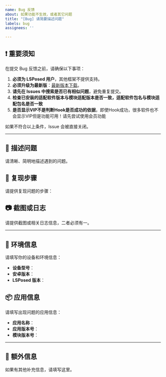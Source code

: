 ```yaml
---
name: Bug 反馈
about: 如果功能不生效，或者其它问题
title: "[Bug] 请简要描述问题"
labels: bug
assignees: ''

---
```


## ❗ 重要须知  
在提交 Bug 反馈之前，请确保以下事项：  
1. **必须为 LSPosed 用户**，其他框架不提供支持。  
2. **必须升级为最新版**：[最新版本下载](https://github.com/Xposed-Modules-Repo/com.bug.hookvip/releases/latest)。  
3. **请先在 Issues 中搜索是否已有相似问题**，避免重复提交。
4. **检查已安装的适配软件版本与模块适配版本是否一致，适配软件包名与模块适配包名是否一致**
5. **是否显示VIP不是判断Hook是否成功的依据**，即使Hook成功，很多软件也不会显示VIP但是功能可用！请先尝试使用会员功能

如果不符合以上条件，Issue 会被直接关闭。  

---

## 🐛 描述问题  
请清晰、简明地描述遇到的问题。  

## 🔄 复现步骤  
请提供复现问题的步骤：  

## 📷 截图或日志 
请提供截图或相关日志信息，二者必须有一。  

---

## 📌 环境信息  
请填写你的设备和环境信息：  

- **设备型号**：  
- **安卓版本**：  
- **LSPosed 版本**：  

## 📦 应用信息  
请填写出现问题的应用信息：  

- **应用名称**：   
- **应用版本号**：  
- **模块版本号**：

---

## 📜 额外信息  
如果有其他补充信息，请填写这里。  
